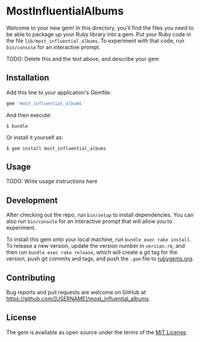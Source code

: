 # MostInfluentialAlbums

Welcome to your new gem! In this directory, you'll find the files you need to be able to package up your Ruby library into a gem. Put your Ruby code in the file `lib/most_influential_albums`. To experiment with that code, run `bin/console` for an interactive prompt.

TODO: Delete this and the text above, and describe your gem

## Installation

Add this line to your application's Gemfile:

```ruby
gem 'most_influential_albums'
```

And then execute:

    $ bundle

Or install it yourself as:

    $ gem install most_influential_albums

## Usage

TODO: Write usage instructions here

## Development

After checking out the repo, run `bin/setup` to install dependencies. You can also run `bin/console` for an interactive prompt that will allow you to experiment.

To install this gem onto your local machine, run `bundle exec rake install`. To release a new version, update the version number in `version.rb`, and then run `bundle exec rake release`, which will create a git tag for the version, push git commits and tags, and push the `.gem` file to [rubygems.org](https://rubygems.org).

## Contributing

Bug reports and pull requests are welcome on GitHub at https://github.com/[USERNAME]/most_influential_albums.

## License

The gem is available as open source under the terms of the [MIT License](https://opensource.org/licenses/MIT).
